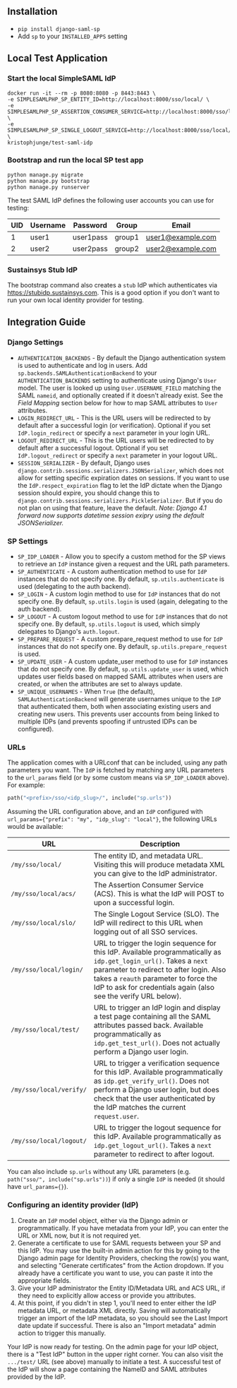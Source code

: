 ## Installation

* `pip install django-saml-sp`
* Add `sp` to your `INSTALLED_APPS` setting

## Local Test Application

### Start the local SimpleSAML IdP

```
docker run -it --rm -p 8080:8080 -p 8443:8443 \
-e SIMPLESAMLPHP_SP_ENTITY_ID=http://localhost:8000/sso/local/ \
-e SIMPLESAMLPHP_SP_ASSERTION_CONSUMER_SERVICE=http://localhost:8000/sso/local/acs/ \
-e SIMPLESAMLPHP_SP_SINGLE_LOGOUT_SERVICE=http://localhost:8000/sso/local/slo/ \
kristophjunge/test-saml-idp
```

### Bootstrap and run the local SP test app

```
python manage.py migrate
python manage.py bootstrap
python manage.py runserver
```

The test SAML IdP defines the following user accounts you can use for testing:

| UID | Username | Password | Group | Email |
|---|---|---|---|---|
| 1 | user1 | user1pass | group1 | user1@example.com |
| 2 | user2 | user2pass | group2 | user2@example.com |


### Sustainsys Stub IdP

The bootstrap command also creates a `stub` IdP which authenticates via
https://stubidp.sustainsys.com. This is a good option if you don't want to run your own
local identity provider for testing.


## Integration Guide

### Django Settings

* `AUTHENTICATION_BACKENDS` - By default the Django authentication system is used to authenticate and log in users. Add `sp.backends.SAMLAuthenticationBackend` to your `AUTHENTICATION_BACKENDS` setting to authenticate using Django's `User` model. The user is looked up using `User.USERNAME_FIELD` matching the SAML `nameid`, and optionally created if it doesn't already exist. See the *Field Mapping* section below for how to map SAML attributes to `User` attributes.
* `LOGIN_REDIRECT_URL` - This is the URL users will be redirected to by default after a successful login (or verification). Optional if you set `IdP.login_redirect` or specify a `next` parameter in your login URL.
* `LOGOUT_REDIRECT_URL` - This is the URL users will be redirected to by default after a successful logout. Optional if you set `IdP.logout_redirect` or specify a `next` parameter in your logout URL.
* `SESSION_SERIALIZER` - By default, Django uses `django.contrib.sessions.serializers.JSONSerializer`, which does not allow for setting specific expiration dates on sessions. If you want to use the `IdP.respect_expiration` flag to let the IdP dictate when the Django session should expire, you should change this to `django.contrib.sessions.serializers.PickleSerializer`. But if you do not plan on using that feature, leave the default. *Note: Django 4.1 forward now supports datetime session exipry using the default JSONSerializer.*

### SP Settings

* `SP_IDP_LOADER` - Allow you to specify a custom method for the SP views to retrieve an `IdP` instance given a request and the URL path parameters.
* `SP_AUTHENTICATE` - A custom authentication method to use for `IdP` instances that do not specify one. By default, `sp.utils.authenticate` is used (delegating to the auth backend).
* `SP_LOGIN` - A custom login method to use for `IdP` instances that do not specify one. By default, `sp.utils.login` is used (again, delegating to the auth backend).
* `SP_LOGOUT` - A custom logout method to use for `IdP` instances that do not specify one. By default, `sp.utils.logout` is used, which simply delegates to Django's `auth.logout`.
* `SP_PREPARE_REQUEST` - A custom prepare_request method to use for `IdP` instances that do not specify one. By default, `sp.utils.prepare_request` is used.
* `SP_UPDATE_USER` - A custom update_user method to use for `IdP` instances that do not specify one. By default, `sp.utils.update_user` is used, which updates user fields based on mapped SAML attributes when users are created, or when the attributes are set to always update.
* `SP_UNIQUE_USERNAMES` - When `True` (the default), `SAMLAuthenticationBackend` will generate usernames unique to the `IdP` that authenticated them, both when associating existing users and creating new users. This prevents user accounts from being linked to multiple IDPs (and prevents spoofing if untrusted IDPs can be configured).

### URLs

The application comes with a URLconf that can be included, using any path parameters you want. The `IdP` is fetched by matching any URL parameters to the `url_params` field (or by some custom means via `SP_IDP_LOADER` above). For example:

```python
path("<prefix>/sso/<idp_slug>/", include("sp.urls"))
```

Assuming the URL configuration above, and an `IdP` configured with `url_params={"prefix": "my", "idp_slug": "local"}`, the following URLs would be available:

URL | Description
--- | -----------
`/my/sso/local/` | The entity ID, and metadata URL. Visiting this will produce metadata XML you can give to the IdP administrator.
`/my/sso/local/acs/` | The Assertion Consumer Service (ACS). This is what the IdP will POST to upon a successful login.
`/my/sso/local/slo/` | The Single Logout Service (SLO). The IdP will redirect to this URL when logging out of all SSO services.
`/my/sso/local/login/` | URL to trigger the login sequence for this IdP. Available programmatically as `idp.get_login_url()`. Takes a `next` parameter to redirect to after login. Also takes a `reauth` parameter to force the IdP to ask for credentials again (also see the verify URL below).
`/my/sso/local/test/` | URL to trigger an IdP login and display a test page containing all the SAML attributes passed back. Available programmatically as `idp.get_test_url()`. Does not actually perform a Django user login.
`/my/sso/local/verify/` | URL to trigger a verification sequence for this IdP. Available programmatically as `idp.get_verify_url()`. Does not perform a Django user login, but does check that the user authenticated by the IdP matches the current `request.user`.
`/my/sso/local/logout/` | URL to trigger the logout sequence for this IdP. Available programmatically as `idp.get_logout_url()`. Takes a `next` parameter to redirect to after logout.

You can also include `sp.urls` without any URL parameters (e.g. `path("sso/", include("sp.urls"))`) if only a single `IdP` is needed (it should have `url_params={}`).


### Configuring an identity provider (IdP)

1. Create an `IdP` model object, either via the Django admin or programmatically. If you have metadata from your IdP, you can enter the URL or XML now, but it is not required yet.
2. Generate a certificate to use for SAML requests between your SP and this IdP. You may use the built-in admin action for this by going to the Django admin page for Identity Providers, checking the row(s) you want, and selecting "Generate certificates" from the Action dropdown. If you already have a certificate you want to use, you can paste it into the appropriate fields.
3. Give your IdP administrator the Entity ID/Metadata URL and ACS URL, if they need to explicitly allow access or provide you attributes.
4. At this point, if you didn't in step 1, you'll need to enter either the IdP metadata URL, or metadata XML directly. Saving will automatically trigger an import of the IdP metadata, so you should see the Last Import date update if successful. There is also an "Import metadata" admin action to trigger this manually.

Your IdP is now ready for testing. On the admin page for your IdP object, there is a "Test IdP" button in the upper right corner. You can also visit the `.../test/` URL (see above) manually to initiate a test. A successful test of the IdP will show a page containing the NameID and SAML attributes provided by the IdP.
